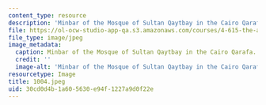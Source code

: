 ```yaml
---
content_type: resource
description: 'Minbar of the Mosque of Sultan Qaytbay in the Cairo Qarafa. '
file: https://ol-ocw-studio-app-qa.s3.amazonaws.com/courses/4-615-the-architecture-of-cairo-spring-2002/30cd0d4b1a605630e94f1227a9d0f22e_1004.jpeg
file_type: image/jpeg
image_metadata:
  caption: Minbar of the Mosque of Sultan Qaytbay in the Cairo Qarafa.
  credit: ''
  image-alt: 'Minbar of the Mosque of Sultan Qaytbay in the Cairo Qarafa. '
resourcetype: Image
title: 1004.jpeg
uid: 30cd0d4b-1a60-5630-e94f-1227a9d0f22e
---
```

